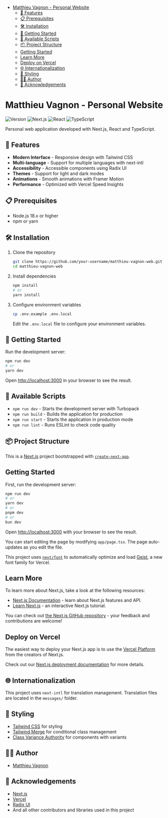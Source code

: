 - [Matthieu Vagnon - Personal Website](#matthieu-vagnon---personal-website)
  - [🚀 Features](#-features)
  - [📋 Prerequisites](#-prerequisites)
  - [🛠️ Installation](#️-installation)
  - [🚀 Getting Started](#-getting-started)
  - [🔧 Available Scripts](#-available-scripts)
  - [📦 Project Structure](#-project-structure)
  - [Getting Started](#getting-started)
  - [Learn More](#learn-more)
  - [Deploy on Vercel](#deploy-on-vercel)
  - [🌐 Internationalization](#-internationalization)
  - [🎨 Styling](#-styling)
  - [👨‍💻 Author](#-author)
  - [🙏 Acknowledgements](#-acknowledgements)

# Matthieu Vagnon - Personal Website

![Version](https://img.shields.io/badge/version-0.1.0-blue)
![Next.js](https://img.shields.io/badge/Next.js-15.2.2-black)
![React](https://img.shields.io/badge/React-18.2.0-blue)
![TypeScript](https://img.shields.io/badge/TypeScript-5-blue)

Personal web application developed with Next.js, React and TypeScript.

## 🚀 Features

- **Modern Interface** - Responsive design with Tailwind CSS
- **Multi-language** - Support for multiple languages with next-intl
- **Accessibility** - Accessible components using Radix UI
- **Themes** - Support for light and dark modes
- **Animations** - Smooth animations with Framer Motion
- **Performance** - Optimized with Vercel Speed Insights

## 📋 Prerequisites

- Node.js 18.x or higher
- npm or yarn

## 🛠️ Installation

1. Clone the repository

   ```bash
   git clone https://github.com/your-username/matthieu-vagnon-web.git
   cd matthieu-vagnon-web
   ```

2. Install dependencies

   ```bash
   npm install
   # or
   yarn install
   ```

3. Configure environment variables
   ```bash
   cp .env.example .env.local
   ```
   Edit the `.env.local` file to configure your environment variables.

## 🚀 Getting Started

Run the development server:

```bash
npm run dev
# or
yarn dev
```

Open [http://localhost:3000](http://localhost:3000) in your browser to see the result.

## 🔧 Available Scripts

- `npm run dev` - Starts the development server with Turbopack
- `npm run build` - Builds the application for production
- `npm run start` - Starts the application in production mode
- `npm run lint` - Runs ESLint to check code quality

## 📦 Project Structure

This is a [Next.js](https://nextjs.org) project bootstrapped with [`create-next-app`](https://nextjs.org/docs/app/api-reference/cli/create-next-app).

## Getting Started

First, run the development server:

```bash
npm run dev
# or
yarn dev
# or
pnpm dev
# or
bun dev
```

Open [http://localhost:3000](http://localhost:3000) with your browser to see the result.

You can start editing the page by modifying `app/page.tsx`. The page auto-updates as you edit the file.

This project uses [`next/font`](https://nextjs.org/docs/app/building-your-application/optimizing/fonts) to automatically optimize and load [Geist](https://vercel.com/font), a new font family for Vercel.

## Learn More

To learn more about Next.js, take a look at the following resources:

- [Next.js Documentation](https://nextjs.org/docs) - learn about Next.js features and API.
- [Learn Next.js](https://nextjs.org/learn) - an interactive Next.js tutorial.

You can check out [the Next.js GitHub repository](https://github.com/vercel/next.js) - your feedback and contributions are welcome!

## Deploy on Vercel

The easiest way to deploy your Next.js app is to use the [Vercel Platform](https://vercel.com/new?utm_medium=default-template&filter=next.js&utm_source=create-next-app&utm_campaign=create-next-app-readme) from the creators of Next.js.

Check out our [Next.js deployment documentation](https://nextjs.org/docs/app/building-your-application/deploying) for more details.

## 🌐 Internationalization

This project uses `next-intl` for translation management. Translation files are located in the `messages/` folder.

## 🎨 Styling

- [Tailwind CSS](https://tailwindcss.com/) for styling
- [Tailwind Merge](https://github.com/dcastil/tailwind-merge) for conditional class management
- [Class Variance Authority](https://cva.style/docs) for components with variants

## 👨‍💻 Author

- [Matthieu Vagnon](https://mvagnon.dev)

## 🙏 Acknowledgements

- [Next.js](https://nextjs.org/)
- [Vercel](https://vercel.com/)
- [Radix UI](https://www.radix-ui.com/)
- And all other contributors and libraries used in this project
